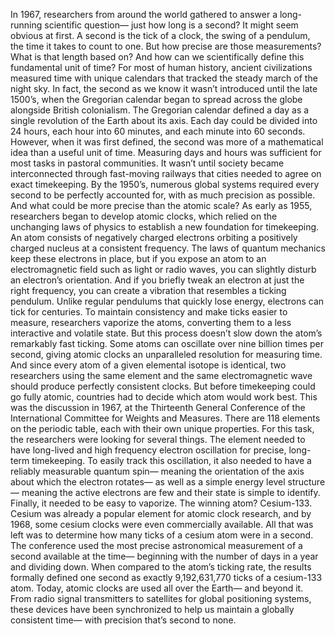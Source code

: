 In 1967, researchers from around the world gathered to answer  a long-running scientific question— just how long is a second? It might seem obvious at first. A second is the tick of a clock, the swing of a pendulum,  the time it takes to count to one. But how precise are those measurements? What is that length based on? And how can we scientifically define this fundamental unit of time? For most of human history,  ancient civilizations measured time with unique calendars that tracked the steady march of the night sky. In fact, the second as we know it wasn’t introduced until the late 1500’s, when the Gregorian calendar  began to spread across the globe alongside British colonialism. The Gregorian calendar defined a day as a single revolution of the Earth about its axis. Each day could be divided into 24 hours, each hour into 60 minutes, and each minute into 60 seconds. However, when it was first defined, the second was more of a mathematical idea than a useful unit of time. Measuring days and hours was sufficient for most tasks in pastoral communities. It wasn’t until society became interconnected through fast-moving railways that cities needed to agree on exact timekeeping. By the 1950’s, numerous global systems required every second to be perfectly accounted for, with as much precision as possible. And what could be more precise than the atomic scale? As early as 1955, researchers began to develop atomic clocks, which relied on the unchanging laws of physics to establish a new foundation for timekeeping. An atom consists of negatively charged electrons orbiting a positively charged nucleus at a consistent frequency. The laws of quantum mechanics  keep these electrons in place, but if you expose an atom  to an electromagnetic field such as light or radio waves, you can slightly disturb an electron’s orientation. And if you briefly tweak an electron at just the right frequency, you can create a vibration  that resembles a ticking pendulum. Unlike regular pendulums that quickly lose energy, electrons can tick for centuries. To maintain consistency and make ticks  easier to measure, researchers vaporize the atoms, converting them to a less interactive and volatile state. But this process doesn’t slow down the atom’s remarkably fast ticking. Some atoms can oscillate  over nine billion times per second, giving atomic clocks an unparalleled resolution for measuring time. And since every atom of a given elemental isotope is identical, two researchers using the same element and the same electromagnetic wave should produce perfectly consistent clocks. But before timekeeping could go fully atomic, countries had to decide which atom  would work best. This was the discussion in 1967, at the Thirteenth General Conference  of the International Committee for Weights and Measures. There are 118 elements on the periodic table, each with their own unique properties. For this task, the researchers were looking for several things. The element needed to have long-lived and high frequency electron oscillation for precise, long-term timekeeping. To easily track this oscillation, it also needed to have a reliably measurable quantum spin— meaning the orientation of the axis about which the electron rotates— as well as a simple energy level structure— meaning the active electrons are few and their state is simple to identify. Finally, it needed to be easy to vaporize. The winning atom? Cesium-133. Cesium was already a popular element for atomic clock research, and by 1968, some cesium clocks were even commercially available. All that was left was to determine how many ticks of a cesium atom were in a second. The conference used the most precise astronomical measurement of a second available at the time— beginning with the number of days in a year and dividing down. When compared to the atom’s ticking rate, the results formally defined one second as exactly 9,192,631,770 ticks of a cesium-133 atom. Today, atomic clocks are used all over the Earth— and beyond it. From radio signal transmitters  to satellites for global positioning systems, these devices have been synchronized to help us maintain a globally consistent time— with precision that’s second to none. 
